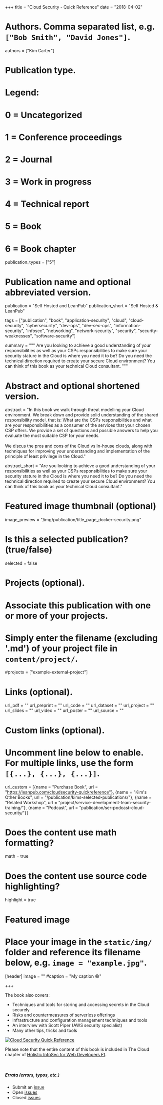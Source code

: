+++
title = "Cloud Security - Quick Reference"
date = "2018-04-02"

# Authors. Comma separated list, e.g. `["Bob Smith", "David Jones"]`.
authors = ["Kim Carter"]

# Publication type.
# Legend:
# 0 = Uncategorized
# 1 = Conference proceedings
# 2 = Journal
# 3 = Work in progress
# 4 = Technical report
# 5 = Book
# 6 = Book chapter
publication_types = ["5"]

# Publication name and optional abbreviated version.
publication = "Self Hosted and LeanPub"
publication_short = "Self Hosted & LeanPub"

tags = ["publication", "book", "application-security", "cloud", "cloud-security", "cybersecurity", "dev-ops", "dev-sec-ops", "information-security", "infosec", "networking", "network-security", "security", "security-weaknesses", "software-security"]

summary = """
Are you looking to achieve a good understanding of your responsibilities as well as your CSPs responsibilities to make sure your security stature in the Cloud is where you need it to be? Do you need the technical direction required to create your secure Cloud environment? You can think of this book as your technical Cloud consultant.
"""

# Abstract and optional shortened version.
abstract = "In this book we walk through threat modelling your Cloud environment. We break down and provide solid understanding of the shared responsibility model, that is: What are the CSPs responsibilities and what are your responsibilities as a consumer of the services that your chosen CSP offers. We provide a set of questions and possible answers to help you evaluate the most suitable CSP for your needs.<br><br>We discus the pros and cons of the Cloud vs In-house clouds, along with techniques for improving your understanding and implementation of the principle of least privilege in the Cloud."

abstract_short = "Are you looking to achieve a good understanding of your responsibilities as well as your CSPs responsibilities to make sure your security stature in the Cloud is where you need it to be? Do you need the technical direction required to create your secure Cloud environment? You can think of this book as your technical Cloud consultant."

# Featured image thumbnail (optional)
image_preview = "/img/publication/title_page_docker-security.png"

# Is this a selected publication? (true/false)
selected = false

# Projects (optional).
#   Associate this publication with one or more of your projects.
#   Simply enter the filename (excluding '.md') of your project file in `content/project/`.
#projects = ["example-external-project"]

# Links (optional).
url_pdf = ""
url_preprint = ""
url_code = ""
url_dataset = ""
url_project = ""
url_slides = ""
url_video = ""
url_poster = ""
url_source = ""

# Custom links (optional).
#   Uncomment line below to enable. For multiple links, use the form `[{...}, {...}, {...}]`.
url_custom = [{name = "Purchase Book", url = "https://leanpub.com/cloudsecurity-quickreference"}, {name = "Kim's Other Books", url = "/publication/kims-selected-publications/"}, {name = "Related Workshop", url = "project/service-development-team-security-training/"}, {name = "Podcast", url = "publication/ser-podcast-cloud-security/"}]

# Does the content use math formatting?
math = true

# Does the content use source code highlighting?
highlight = true

# Featured image
# Place your image in the `static/img/` folder and reference its filename below, e.g. `image = "example.jpg"`.
[header]
image = ""
#caption = "My caption :smile:"

+++

The book also covers:

* Techniques and tools for storing and accessing secrets in the Cloud securely
* Risks and countermeasures of serverless offerings
* Infrastructure and configuration management techniques and tools
* An interview with Scott Piper (AWS security specialist)
* Many other tips, tricks and tools


[![Cloud Security Quick Reference](/img/publication/title_page_cloud-security_720.jpg)](https://leanpub.com/cloudsecurity-quickreference)

Please note that the entire content of this book is included in The Cloud chapter of [Holistic InfoSec for Web Developers F1](https://f1.holisticinfosecforwebdevelopers.com/).

<br>

##### Errata (errors, typos, etc.)

* Submit an [issue](https://github.com/binarymist/cloudsecurity-quickreference/issues)
* Open [issues](https://github.com/binarymist/cloudsecurity-quickreference/issues?q=is%3Aopen+is%3Aissue)
* Closed [issues](https://github.com/binarymist/cloudsecurity-quickreference/issues?q=is%3Aissue+is%3Aclosed)

